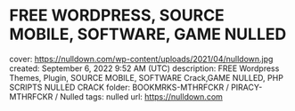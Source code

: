 # FREE WORDPRESS, SOURCE MOBILE, SOFTWARE, GAME NULLED

cover: https://nulldown.com/wp-content/uploads/2021/04/nulldown.jpg
created: September 6, 2022 9:52 AM (UTC)
description: FREE Wordpress Themes, Plugin, SOURCE MOBILE, SOFTWARE Crack,GAME NULLED, PHP SCRIPTS NULLED CRACK
folder: BOOKMRKS-MTHRFCKR / PIRACY-MTHRFCKR / Nulled
tags: nulled
url: https://nulldown.com